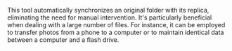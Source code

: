 This tool automatically synchronizes an original folder with its replica, eliminating the need for manual intervention.
It's particularly beneficial when dealing with a large number of files. 
For instance, it can be employed to transfer photos from a phone to a computer 
or to maintain identical data between a computer and a flash drive.
